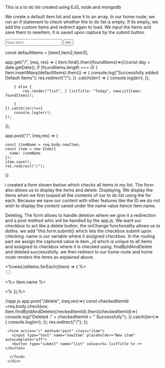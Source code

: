 This ia a to do list created using EJS, node and mongodb


We create a default item list and save it to an array. In our home route, we run an if statement to check whether the to do list is empty. If its empty, we add the custom items and redirect again to load.  We input the items and save them to newItem, It is saved upon capture by the submit button 





  <form action="/" method="post" class="item">
    <input type="text" name="newItem" placeholder="New item" autocomplete="off">
    <button type="submit" name="list" value=<%= listTitle %> >+</button>
  </form>


const defaultItems = [item1,item2,item3];



app.get("/", (req, res) =>
{ 
    Item.find().then((foundItems)=>{//const day = date.getDate();
        if (foundItems.length === 0) {
            Item.insertMany(defaultItems).then(() => {
                console.log("Successfully added Default Items");
                res.redirect("/");
                })
              .catch((err) => {
                console.log(err);
              });

        } else {
            res.render("list", { listTitle: "Today", newListItems: foundItems});

        }
    }).catch((err)=>{ 
        console.log(err);
    });
    
});
 
app.post("/", (req,res) => {

    const itemName = req.body.newItem;
    const item = new Item({
      name: itemName
    });
    item.save();
    res.redirect("/");
})



i created a form shown bwlow which checks all items in my list. The form also allows us to display the items and delete.
Displaying,
We display the items when we first looped all the contents of our to do list using the for each. Because we save our content with other features like the ID we do not wish to display the content saved under the name value hence item.name.

Deleting,
The form allows to handle deletion where we give it a redirection and a post method whic will be handled by the app.js. We want our checkbox to act like a delete button, the onChange functionality allows us to dothis. we add "this.form.submit() which lets the checkbox submit upon checking. name is our variable where it assigned checkbox. In the routing part we assign the captured value ie item._id which is unique to all items and assigned to checkbox where it is checked using .findByIdAndDelete and deleted successsfully. we then redirect to our home route and home route renders the items as explained above.
<div class="box">
     <%newListItems.forEach((item) => {  %>
     <form action="/delete" method="post">
        <div class="item">
            <input type="checkbox" value="<%= item._id %>" name="checkbox" onChange="this.form.submit()">
            <p><%= item.name %></p>               
        </div>
     </form>
     <%  });%> 

//app.js
app.post("/delete", (req,res)=>{
    const checkedItemId =req.body.checkbox;
    Item.findByIdAndDelete(checkedItemId).then((checkedItemId)=>{
        console.log("Deleted :" + checkedItemId + " Successfully");
    }).catch((err)=>{
        console.log(err);
    });
    res.redirect("/");
});
            


     <form action="/" method="post" class="item">
       <input type="text" name="newItem" placeholder="New item" autocomplete="off">
       <button type="submit" name="list" value=<%= listTitle %> >+</button>
 
      </form>
     </div>